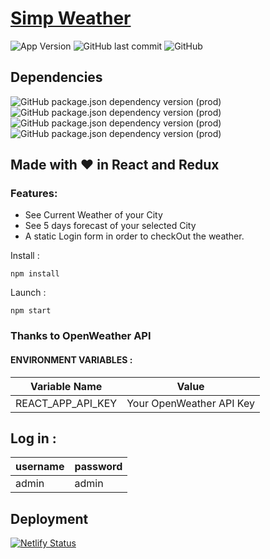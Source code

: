 # [Simp Weather](https://simp-weather.netlify.app)
![App Version](https://img.shields.io/github/package-json/v/dark-N00B/Simp_Weather)
![GitHub last commit](https://img.shields.io/github/last-commit/dark-N00B/Simp_Weather)
![GitHub](https://img.shields.io/github/license/dark-N00B/Simp_Weather)

## Dependencies
![GitHub package.json dependency version (prod)](https://img.shields.io/github/package-json/dependency-version/dark-N00B/Simp_Weather/react)
![GitHub package.json dependency version (prod)](https://img.shields.io/github/package-json/dependency-version/dark-N00B/Simp_Weather/react-redux)
![GitHub package.json dependency version (prod)](https://img.shields.io/github/package-json/dependency-version/dark-N00B/Simp_Weather/react-router-dom)
![GitHub package.json dependency version (prod)](https://img.shields.io/github/package-json/dependency-version/dark-N00B/Simp_Weather/dotenv)

## Made with ❤️ in React and Redux
### Features:
  - See Current Weather of your City
  - See 5 days forecast of your selected City
  - A static Login form in order to checkOut the weather.

Install : 
```
npm install
```

Launch : 
```
npm start
```

### Thanks to OpenWeather API

#### ENVIRONMENT VARIABLES :

| Variable Name     | Value                    |
| ----------------- | ------------------------ |
|REACT_APP_API_KEY  | Your OpenWeather API Key |

## Log in :

| username    | password    |
| ----------- | ----------- |
| admin       | admin       |

## Deployment 
[![Netlify Status](https://api.netlify.com/api/v1/badges/4c4aa0de-c5a6-4cc8-b43a-4b4b4ebbf200/deploy-status)](https://bit.ly/3msygWk)
